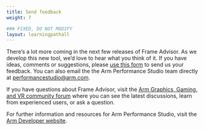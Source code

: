```yaml
---
title: Send feedback
weight: 7

### FIXED, DO NOT MODIFY
layout: learningpathall
---
```

 
There’s a lot more coming in the next few releases of Frame Advisor. As we develop this new tool, we’d love to hear what you think of it. If you have ideas, comments or suggestions, please [use this form](https://forms.office.com/e/hwzQNc9Nu6) to send us your feedback. You can also email the the Arm Performance Studio team directly at performancestudio@arm.com.

If you have questions about Frame Advisor, visit the [Arm Graphics, Gaming, and VR community forum](https://community.arm.com/support-forums/f/graphics-gaming-and-vr-forum) where you can see the latest discussions, learn from experienced users, or ask a question.

For further information and resources for Arm Performance Studio, visit the [Arm Developer website](https://developer.arm.com/Tools%20and%20Software/Arm%20Performance%20Studio%20for%20Mobile).
